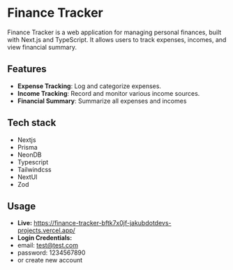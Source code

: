 # Finance Tracker

Finance Tracker is a web application for managing personal finances, built with Next.js and TypeScript. It allows users to track expenses, incomes, and view financial summary.

## Features
- **Expense Tracking**: Log and categorize expenses.
- **Income Tracking**: Record and monitor various income sources.
- **Financial Summary**: Summarize all expenses and incomes

## Tech stack
- Nextjs
- Prisma
- NeonDB
- Typescript
- Tailwindcss
- NextUI
- Zod

## Usage
- **Live:** https://finance-tracker-bftk7x0jf-jakubdotdevs-projects.vercel.app/
- **Login Credentials:** 
 - email: test@test.com
 - password: 1234567890
 - or create new account


